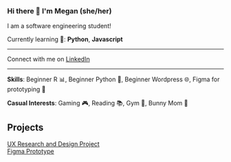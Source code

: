 ### Hi there 👋 I'm Megan (she/her)
I am a software engineering student!

Currently learning 🌱: **Python**, **Javascript**

-----------------------------------------------------

Connect with me on [LinkedIn](https://www.linkedin.com/in/megan-santagata-aba682208/)

-----------------------------------------------------

**Skills**: Beginner R :bar_chart:, Beginner Python :snake:, Beginner Wordpress 🌐, Figma for prototyping :art:

**Casual Interests**: Gaming 🎮, Reading 📚, Gym 💪, Bunny Mom 🐰

## Projects  
[UX Research and Design Project](https://uxfol.io/p/4fd6ec7f/03d3353f)  
[Figma Prototype](https://www.figma.com/file/UCpJGnSs6hcFc5eH9FCdKs/INF-132-Project?type=design&node-id=14-3)  


<!--
**MegSanta/MegSanta** is a ✨ _special_ ✨ repository because its `README.md` (this file) appears on your GitHub profile.

Here are some ideas to get you started:

- 🔭 I’m currently working on ...
- 🌱 I’m currently learning ...
- 👯 I’m looking to collaborate on ...
- 🤔 I’m looking for help with ...
- 💬 Ask me about ...
- 📫 How to reach me: ...
- 😄 Pronouns: ...
- ⚡ Fun fact: ...
-->
